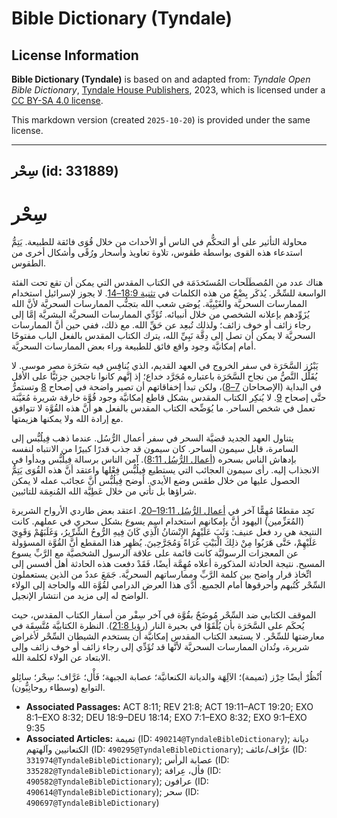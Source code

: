 # Bible Dictionary (Tyndale)

## License Information

**Bible Dictionary (Tyndale)** is based on and adapted from: _Tyndale Open Bible Dictionary_, [Tyndale House Publishers](https://tyndaleopenresources.com/), 2023, which is licensed under a [CC BY-SA 4.0 license](https://creativecommons.org/licenses/by-sa/4.0/legalcode.en).

This markdown version (created `2025-10-20`) is provided under the same license.



--------------------------------

## سِحْر (id: 331889)

سِحْر
=====

محاولة التأثير على أو التحكُّم في الناس أو الأحداث من خلال قُوَى فائقة للطبيعة. يَتِمُّ استدعاء هذه القوى بواسطة طقوس، تلاوة تعاويذ وأسحار ورُقًى وأشكال أخرى من الطقوس.

هناك عدد من المُصطَلَحات المُستَخدَمَة في الكتاب المقدس التي يمكن أن تقع تحت الفئة الواسعة للسِّحْر. يُذكَر بِضْعٌ من هذه الكلمات في [تثنية 18:9–14](https://ref.ly/Deut18:9-Deut18:14). لا يجوز لإسرائيل استخدام الممارسات السحريَّة والغَيْبِيَّة. يُوصَى شعب الله بتجنُّب الممارسات السحريَّة لأنَّ الله يُزَوِّدهم بإعلانه الشخصي من خلال أنبيائه. تُؤَدِّي الممارسات السحريَّة البشريَّة إمَّا إلى رجاء زائف أو خوف زائف؛ ولذلك تُبعِد عن حَقِّ الله. مع ذلك، ففي حين أنَّ الممارسات السحريَّة لا يمكن أن تصل إلى دِقَّة نَبِيِّ الله، يترك الكتاب المقدس بالفعل الباب مفتوحًا أمام إمكانيَّة وجود واقع فائق للطبيعة وراء بعض الممارسات السحريَّة.

يَبْرُز السَّحَرَة في سفر الخروج في العهد القديم، الذي يُنافِس فيه سَحَرَة مصر موسى. لا يُقَلِّل النَّصُّ من نجاح السَّحَرَة باعتباره مُجَرَّد خداع؛ إذ إنَّهم كانوا ناجحين جزئيًّا على الأقل في البداية (الإصحاحان [7–8](https://ref.ly/Exod7:1-Exod8:32))، ولكن تبدأ إخفاقاتهم أن تصير واضحة في إصحاح [8](https://ref.ly/Exod8:1-Exod8:32) وتستمرُّ حتَّى إصحاح [9](https://ref.ly/Exod9:1-Exod9:35). لا يُنكِر الكتاب المقدس بشكل قاطع إمكانيَّة وجود قُوَّة خارقة شريرة مُعَيَّنَة تعمل في شخص الساحر. ما يُوَضِّحه الكتاب المقدس بالفعل هو أنَّ هذه القُوَّة لا تتوافق مع إرادة الله ولا يمكنها هزيمتها.

يتناول العهد الجديد قضيَّة السحر في سفر أعمال الرُّسُل. عندما ذهب فِيلُبُّس إلى السامرة، قابل سيمون الساحر. كان سيمون قد جذب قدرًا كبيرًا من الانتباه لنفسه بإدهاش الناس بسحره ([أعمال الرُّسُل 8:11](https://ref.ly/Acts8:11)). آمن الناس برسالة فِيلُبُّس وبدأوا في الانجذاب إليه. رأى سيمون العجائب التي يستطيع فِيلُبُّس فِعْلها واعتقد أنَّ هذه القُوَى يَتِمُّ الحصول عليها من خلال طقس وضع الأيدي. أوضح فِيلُبُّس أنَّ عجائب عمله لا يمكن شراؤها بل تأتي من خلال عَطِيَّة الله المُنعِمَة للتائبين.

نَجِد مقطعًا مُهِمًّا آخر في [أعمال الرُّسُل 19:11–20](https://ref.ly/Acts19:11-Acts19:20). اعتقد بعض طاردي الأرواح الشريرة (المُعَزِّمين) اليهود أنَّ بإمكانهم استخدام اسم يسوع بشكل سحري في عملهم. كانت النتيجة هي رد فعل عنيف: وَثَبَ عَلَيْهِمُ الإِنْسَانُ الَّذِي كَانَ فِيهِ الرُّوحُ الشِّرِّيرُ، وَغَلَبَهُمْ وَقَوِيَ عَلَيْهِمْ، حَتَّى هَرَبُوا مِنْ ذلِكَ الْبَيْتِ عُرَاةً وَمُجَرَّحِينَ. يُظهِر هذا المقطع أنَّ القُوَّة المسؤولة عن المعجزات الرسوليَّة كانت قائمة على علاقة الرسول الشخصيَّة مع الرَّبِّ يسوع المسيح. نتيجة الحادثة المذكورة أعلاه مُهِمَّة أيضًا، فَقَدْ دفعت هذه الحادثة أهل أفسس إلى اتِّخاذ قرار واضح بين كلمة الرَّبِّ وممارساتهم السحريَّة. جَمَعَ عددٌ من الذين يستعملون السِّحْر كُتُبهم وأحرقوها أمام الجميع. أدَّى هذا العرض الدرامي لقُوَّة الله والحاجة إلى الولاء الواضح له إلى مزيد من انتشار الإنجيل.

الموقف الكتابي ضد السِّحْر مُوضَحٌ بقُوَّة في آخر سِفْر من أسفار الكتاب المقدس، حيث يُحكَم على السَّحَرَة بأن يُلْقَوْا في بحيرة النار ([رؤيا 21:8](https://ref.ly/Rev21:8)). النظرة الكتابيَّة مُتَّسِقَة في معارضتها للسِّحْر. لا يستبعد الكتاب المقدس إمكانيَّة أن يستخدم الشيطان السِّحْر لأغراض شريرة، وتُدان الممارسات السحريَّة لأنَّها قد تُؤَدِّي إلى رجاء زائف أو خوف زائف وإلى الابتعاد عن الولاء لكلمة الله.

اُنْظُرْ أيضًا حِرْز (تميمة)؛ الآلِهَة والديانة الكنعانيَّة؛ عصابة الجبهة؛ فَأْل؛ عَرَّاف؛ سِحْر؛ سائِلو التوابع (وسطاء روحانِيُّون).

* **Associated Passages:** ACT 8:11; REV 21:8; ACT 19:11–ACT 19:20; EXO 8:1–EXO 8:32; DEU 18:9–DEU 18:14; EXO 7:1–EXO 8:32; EXO 9:1–EXO 9:35
* **Associated Articles:** تميمة (ID: `490214@TyndaleBibleDictionary`); ديانة الكنعانيين وآلهتهم (ID: `490295@TyndaleBibleDictionary`); عرَّاف/عائف (ID: `331974@TyndaleBibleDictionary`); عصابة الرأس (ID: `335282@TyndaleBibleDictionary`); فأل، عِرافة (ID: `490582@TyndaleBibleDictionary`); عرافون (ID: `490614@TyndaleBibleDictionary`); سحر (ID: `490697@TyndaleBibleDictionary`)

